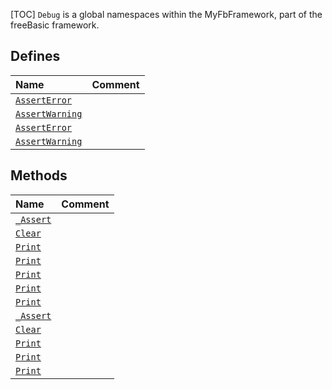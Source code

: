[TOC]
`Debug` is a global namespaces within the MyFbFramework, part of the freeBasic framework.


## Defines
|Name|Comment|
| :------------ | :------------ |
|[`AssertError`]("Debug.AssertError.md")||
|[`AssertWarning`]("Debug.AssertWarning.md")||
|[`AssertError`]("Debug.AssertError.md")||
|[`AssertWarning`]("Debug.AssertWarning.md")||
## Methods
|Name|Comment|
| :------------ | :------------ |
|[`_Assert`]("Debug._Assert.md")||
|[`Clear`]("Debug.Clear.md")||
|[`Print`]("Debug.Print.md")||
|[`Print`]("Debug.Print.md")||
|[`Print`]("Debug.Print.md")||
|[`Print`]("Debug.Print.md")||
|[`Print`]("Debug.Print.md")||
|[`_Assert`]("Debug._Assert.md")||
|[`Clear`]("Debug.Clear.md")||
|[`Print`]("Debug.Print.md")||
|[`Print`]("Debug.Print.md")||
|[`Print`]("Debug.Print.md")||
